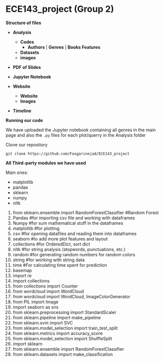 # ECE143_project (Group 2)

**Structure of files**


- **Analysis**
    - **Codes**
        - **Authors** | **Genres** | **Books Features**
    - **Datasets**
    - **images**
    
- **PDF of Slides**
- **Jupyter Notebook**
- **Website**
    - **Website**
    - **Images**
- **Timeline**


**Running our code**

We have uploaded the Jupyter notebook containing all genres in the main page and also the `.py` files for each plot/querry in the Analysis folder 

Clone our repository 
```
git clone https://github.com/Fasgarinejad/ECE143_project
```


**All Third-party modules we have used**

Main ones:

- matplotlib
- pandas
- sklearn
- numpy
- nltk

1. from sklearn.ensemble import RandomForestClassifier #Random Forest
2. Pandas #for importing csv file and working with dataframes
3. Numpy #for sum mathematical stuff in the dataframes
4. matplotlib #for plotting
5. csv #for opening datafiles and reading them into dataframes
6. seaborn #to add more plot features and layout
7. collections #for OrderedDict, sort dict
8. nltk  #for string analysis (stopwords, punctuations, etc.)
9. random #for generating random numbers for random colors 
10. string #for working with string data
11. time #For calculating time spent for prediction
12. basemap
13. import re
14. import collections
15. from collections import Counter
16. from wordcloud import WordCloud
17. from wordcloud import WordCloud, ImageColorGenerator
18. from PIL import Image
19. import seaborn as sns 
20. from sklearn.preprocessing import StandardScaler
21. from sklearn.pipeline import make_pipeline
22. from sklearn.svm import SVC
23. from sklearn.model_selection import train_test_split
24. from sklearn.metrics import accuracy_score
25. from sklearn.model_selection import ShuffleSplit
26. import sklearn
27. from sklearn.ensemble import RandomForestClassifier
28. from sklearn.datasets import make_classification



